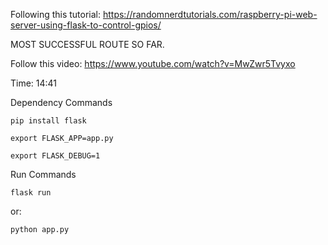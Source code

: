 Following this tutorial: https://randomnerdtutorials.com/raspberry-pi-web-server-using-flask-to-control-gpios/

MOST SUCCESSFUL ROUTE SO FAR. 

Follow this video: https://www.youtube.com/watch?v=MwZwr5Tvyxo

Time: 14:41

Dependency Commands
```
pip install flask

export FLASK_APP=app.py

export FLASK_DEBUG=1

```

Run Commands
```
flask run
```
or:
```
python app.py
```
